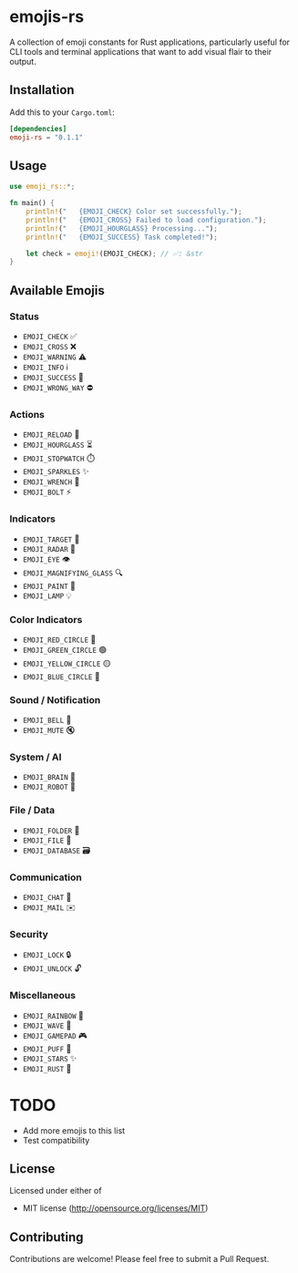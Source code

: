 # emojis-rs

A collection of emoji constants for Rust applications, particularly useful for CLI tools and terminal applications that want to add visual flair to their output.

## Installation

Add this to your `Cargo.toml`:

```toml
[dependencies]
emoji-rs = "0.1.1"
```

## Usage

```rust
use emoji_rs::*;

fn main() {
    println!("   {EMOJI_CHECK} Color set successfully.");
    println!("   {EMOJI_CROSS} Failed to load configuration.");
    println!("   {EMOJI_HOURGLASS} Processing...");
    println!("   {EMOJI_SUCCESS} Task completed!");

    let check = emoji!(EMOJI_CHECK); // ✅: &str
}
```

## Available Emojis

### Status
- `EMOJI_CHECK` ✅
- `EMOJI_CROSS` ❌
- `EMOJI_WARNING` ⚠️
- `EMOJI_INFO` ℹ️
- `EMOJI_SUCCESS` 🎉
- `EMOJI_WRONG_WAY` ⛔

### Actions
- `EMOJI_RELOAD` 🔄
- `EMOJI_HOURGLASS` ⏳
- `EMOJI_STOPWATCH` ⏱️
- `EMOJI_SPARKLES` ✨
- `EMOJI_WRENCH` 🔧
- `EMOJI_BOLT` ⚡

### Indicators
- `EMOJI_TARGET` 🎯
- `EMOJI_RADAR` 📡
- `EMOJI_EYE` 👁️
- `EMOJI_MAGNIFYING_GLASS` 🔍
- `EMOJI_PAINT` 🎨
- `EMOJI_LAMP` 💡

### Color Indicators
- `EMOJI_RED_CIRCLE` 🔴
- `EMOJI_GREEN_CIRCLE` 🟢
- `EMOJI_YELLOW_CIRCLE` 🟡
- `EMOJI_BLUE_CIRCLE` 🔵

### Sound / Notification
- `EMOJI_BELL` 🔔
- `EMOJI_MUTE` 🔇

### System / AI
- `EMOJI_BRAIN` 🧠
- `EMOJI_ROBOT` 🤖

### File / Data
- `EMOJI_FOLDER` 📁
- `EMOJI_FILE` 📄
- `EMOJI_DATABASE` 🗃️

### Communication
- `EMOJI_CHAT` 💬
- `EMOJI_MAIL` ✉️

### Security
- `EMOJI_LOCK` 🔒
- `EMOJI_UNLOCK` 🔓

### Miscellaneous
- `EMOJI_RAINBOW` 🌈
- `EMOJI_WAVE` 🌊
- `EMOJI_GAMEPAD` 🎮
- `EMOJI_PUFF` 💨
- `EMOJI_STARS` ✨
- `EMOJI_RUST` 🦀

# TODO

- Add more emojis to this list
- Test compatibility

## License

Licensed under either of

- MIT license (http://opensource.org/licenses/MIT)

## Contributing

Contributions are welcome! Please feel free to submit a Pull Request.
